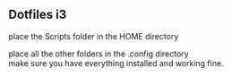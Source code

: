 ## Dotfiles i3
place the Scripts folder in the HOME directory  

place all the other folders in the .config directory  
make sure you have everything installed and working fine.  

